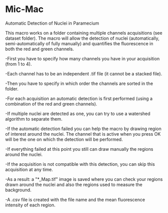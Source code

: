 # Mic-Mac
Automatic Detection of Nuclei in Paramecium

This macro works on a folder containing multiple channels acquisitions (see dataset folder).
The macro will allow the detection of nuclei (automatically, semi-automatically of fully manually) and quantifies the fluorescence in both the red and green channels.

-First you have to specify how many channels you have in your acquisition (from 1 to 4).

-Each channel has to be an independent .tif file (it cannot be a stacked file).

-Then you have to specify in which order the channels are sorted in the folder.

-For each acquisition an automatic detection is first performed (using a combination of the red and green channels).

-If multiple nuclei are detected as one, you can try to use a watershed algorithm to separate them.

-If the automatic detection failed you can help the macro by drawing region of interest around the nuclei. The channel that is active when you press OK will be the one on which the detection will be performed.

-If everything failed at this point you still can draw manually the regions around the nuclei.

-If the acquisition is not compatible with this detection, you can skip this acquisition at any time.

-As a result: a "*_Map.tif" image is saved where you can check your regions drawn around the nuclei and also the regions used to measure the background.

-A .csv file is created with the file name and the mean fluorescence intensity of each region.
